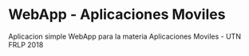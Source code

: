 # WebApp - Aplicaciones Moviles
Aplicacion simple WebApp para la materia Aplicaciones Moviles - UTN FRLP 2018

